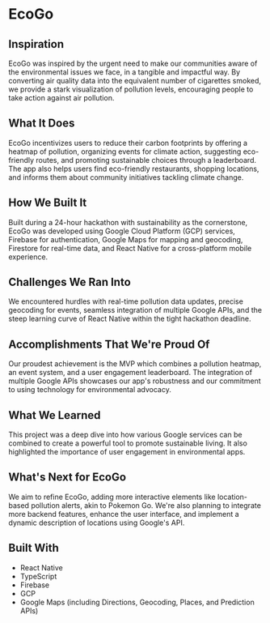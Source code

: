 # EcoGo

## Inspiration
EcoGo was inspired by the urgent need to make our communities aware of the environmental issues we face, in a tangible and impactful way. By converting air quality data into the equivalent number of cigarettes smoked, we provide a stark visualization of pollution levels, encouraging people to take action against air pollution.

## What It Does
EcoGo incentivizes users to reduce their carbon footprints by offering a heatmap of pollution, organizing events for climate action, suggesting eco-friendly routes, and promoting sustainable choices through a leaderboard. The app also helps users find eco-friendly restaurants, shopping locations, and informs them about community initiatives tackling climate change.

## How We Built It
Built during a 24-hour hackathon with sustainability as the cornerstone, EcoGo was developed using Google Cloud Platform (GCP) services, Firebase for authentication, Google Maps for mapping and geocoding, Firestore for real-time data, and React Native for a cross-platform mobile experience.

## Challenges We Ran Into
We encountered hurdles with real-time pollution data updates, precise geocoding for events, seamless integration of multiple Google APIs, and the steep learning curve of React Native within the tight hackathon deadline.

## Accomplishments That We're Proud Of
Our proudest achievement is the MVP which combines a pollution heatmap, an event system, and a user engagement leaderboard. The integration of multiple Google APIs showcases our app's robustness and our commitment to using technology for environmental advocacy.

## What We Learned
This project was a deep dive into how various Google services can be combined to create a powerful tool to promote sustainable living. It also highlighted the importance of user engagement in environmental apps.

## What's Next for EcoGo
We aim to refine EcoGo, adding more interactive elements like location-based pollution alerts, akin to Pokemon Go. We're also planning to integrate more backend features, enhance the user interface, and implement a dynamic description of locations using Google's API.

## Built With
- React Native
- TypeScript
- Firebase
- GCP
- Google Maps (including Directions, Geocoding, Places, and Prediction APIs)


